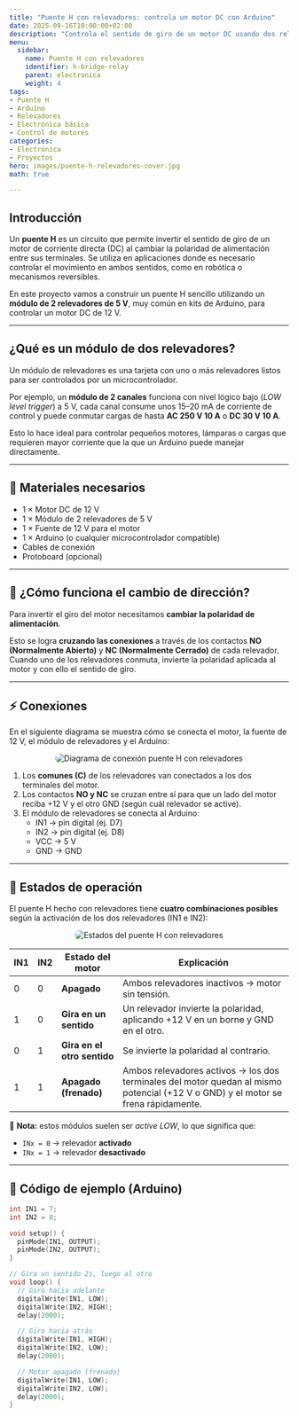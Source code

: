 ```yaml
---
title: "Puente H con relevadores: controla un motor DC con Arduino"
date: 2025-09-16T10:00:00+02:00
description: "Controla el sentido de giro de un motor DC usando dos relevadores y un Arduino. Una forma simple de entender cómo funciona un puente H sin usar un driver especializado."
menu:
  sidebar:
    name: Puente H con relevadores
    identifier: h-bridge-relay
    parent: electronica
    weight: 4
tags:
- Puente H
- Arduino
- Relevadores
- Electrónica básica
- Control de motores
categories:
- Electrónica
- Proyectos
hero: images/puente-h-relevadores-cover.jpg
math: true

---
```


## Introducción

Un **puente H** es un circuito que permite invertir el sentido de giro de un motor de corriente directa (DC) al cambiar la polaridad de alimentación entre sus terminales. Se utiliza en aplicaciones donde es necesario controlar el movimiento en ambos sentidos, como en robótica o mecanismos reversibles.

En este proyecto vamos a construir un puente H sencillo utilizando un **módulo de 2 relevadores de 5 V**, muy común en kits de Arduino, para controlar un motor DC de 12 V.

---

## ¿Qué es un módulo de dos relevadores?

Un módulo de relevadores es una tarjeta con uno o más relevadores listos para ser controlados por un microcontrolador.  

Por ejemplo, un **módulo de 2 canales** funciona con nivel lógico bajo (*LOW level trigger*) a 5 V, cada canal consume unos 15–20 mA de corriente de control y puede conmutar cargas de hasta **AC 250 V 10 A** o **DC 30 V 10 A**.

Esto lo hace ideal para controlar pequeños motores, lámparas o cargas que requieren mayor corriente que la que un Arduino puede manejar directamente.

---

## 🔌 Materiales necesarios

- 1 × Motor DC de 12 V  
- 1 × Módulo de 2 relevadores de 5 V  
- 1 × Fuente de 12 V para el motor  
- 1 × Arduino (o cualquier microcontrolador compatible)  
- Cables de conexión  
- Protoboard (opcional)  

---

## 🔁 ¿Cómo funciona el cambio de dirección?

Para invertir el giro del motor necesitamos **cambiar la polaridad de alimentación**.  

Esto se logra **cruzando las conexiones** a través de los contactos **NO (Normalmente Abierto)** y **NC (Normalmente Cerrado)** de cada relevador.  
Cuando uno de los relevadores conmuta, invierte la polaridad aplicada al motor y con ello el sentido de giro.

---

## ⚡ Conexiones

En el siguiente diagrama se muestra cómo se conecta el motor, la fuente de 12 V, el módulo de relevadores y el Arduino:

<div style="text-align:center">
  <img src="/images/puente-h-relevadores-diagrama.png" alt="Diagrama de conexión puente H con relevadores" style="max-width:100%; border-radius:12px;"/>
</div>

1. Los **comunes (C)** de los relevadores van conectados a los dos terminales del motor.  
2. Los contactos **NO y NC** se cruzan entre sí para que un lado del motor reciba +12 V y el otro GND (según cuál relevador se active).  
3. El módulo de relevadores se conecta al Arduino:  
   - IN1 → pin digital (ej. D7)  
   - IN2 → pin digital (ej. D8)  
   - VCC → 5 V  
   - GND → GND  

---

## 🔄 Estados de operación

El puente H hecho con relevadores tiene **cuatro combinaciones posibles** según la activación de los dos relevadores (IN1 e IN2):  

<div style="text-align:center">
  <img src="/images/puente-h-relevadores-estados.png" alt="Estados del puente H con relevadores" style="max-width:100%; border-radius:12px;"/>
</div>

| IN1 | IN2 | Estado del motor         | Explicación |
|-----|-----|--------------------------|-------------|
| 0   | 0   | **Apagado**              | Ambos relevadores inactivos → motor sin tensión. |
| 1   | 0   | **Gira en un sentido**   | Un relevador invierte la polaridad, aplicando +12 V en un borne y GND en el otro. |
| 0   | 1   | **Gira en el otro sentido** | Se invierte la polaridad al contrario. |
| 1   | 1   | **Apagado (frenado)**    | Ambos relevadores activos → los dos terminales del motor quedan al mismo potencial (+12 V o GND) y el motor se frena rápidamente. |

📌 **Nota:** estos módulos suelen ser *active LOW*, lo que significa que:  
- `INx = 0` → relevador **activado**  
- `INx = 1` → relevador **desactivado**

---

## 📜 Código de ejemplo (Arduino)

```cpp
int IN1 = 7;
int IN2 = 8;

void setup() {
  pinMode(IN1, OUTPUT);
  pinMode(IN2, OUTPUT);
}

// Gira un sentido 2s, luego al otro
void loop() {
  // Giro hacia adelante
  digitalWrite(IN1, LOW);
  digitalWrite(IN2, HIGH);
  delay(2000);

  // Giro hacia atrás
  digitalWrite(IN1, HIGH);
  digitalWrite(IN2, LOW);
  delay(2000);

  // Motor apagado (frenado)
  digitalWrite(IN1, LOW);
  digitalWrite(IN2, LOW);
  delay(2000);
}
